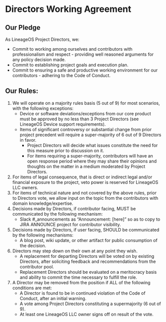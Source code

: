 # Directors Working Agreement

## Our Pledge

As LineageOS Project Directors, we:

* Commit to working among ourselves and contributors with professionalism and respect - providing well reasoned arguments for any policy decision made. 
* Commit to establishing project goals and execution plan.
* Commit to ensuring a safe and productive working environment for our contributors - adhering to the Code of Conduct. 

## Our Rules:
1. We will operate on a majority rules basis (5 out of 9) for most scenarios, with the following exceptions:
    * Device or software deviations/exceptions from our core product must be approved by no less than 3 Project Directors (see LineageOS Device support requirements).
    * Items of significant controversy or substantial change from prior project precedent will require a super-majority of 6 out of 9 Directors in favor.
        * Project Directors will decide what issues constitute the need for this measure prior to discussion on it. 
        * For items requiring a super-majority, contributors will have an open response period where they may share their opinions and thoughts on the matter in a medium moderated by Project Directors. 
2. For items of legal consequence, that is direct or indirect legal and/or financial exposure to the project, veto power is reserved for LineageOS LLC owners. 
3. For items of technical nature and not covered by the above rules, prior to Directors vote, we allow input on the topic from the contributors with domain knowledge/expertise.
4. Decisions made by Directors, if contributor facing, MUST be communicated by the following mechanism: 
    * Slack #_announcements as “Announcement: [here]” so as to copy to JIRA ANNOUNCE project for contributor visibility. 
5. Decisions made by Directors, if user facing, SHOULD be communicated by the following mechanisms:
    * A blog post, wiki update, or other artifact for public consumption of the decision.
6. Directors may step down on their own at any point they wish. 
    * A replacement for departing Directors will be voted on by existing Directors, after soliciting feedback and recommendations from the contributor pool.
    * Replacement Directors should be evaluated on a meritocracy basis and ability to commit the time necessary to fulfill the role.
7. A Director may be removed from the position if ALL of the following conditions are met:
    * A Director is found to be in continued violation of the Code of Conduct, after an initial warning.
    * A vote among Project Directors constituting a supermajority (6 out of 9).
    * At least one LineageOS LLC owner signs off on result of the vote.
